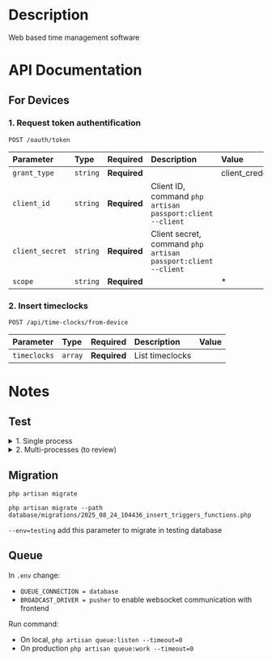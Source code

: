# Description
Web based time management software

# API Documentation
## For Devices
### 1. Request token authentification
```http
POST /oauth/token
```

| Parameter | Type | Required | Description | Value | 
| :--- | :--- | :--- | :--- | :--- |
| `grant_type` | `string` | **Required** |  | client_credentials
| `client_id` | `string` | **Required** | Client ID, command `php artisan passport:client --client` | 
| `client_secret` | `string` | **Required**  | Client secret, command `php artisan passport:client --client`|
| `scope` | `string` | **Required** |  | *

### 2. Insert timeclocks
```http
POST /api/time-clocks/from-device
```

| Parameter | Type | Required | Description | Value | 
| :--- | :--- | :--- | :--- | :--- |
| `timeclocks` | `array` | **Required** | List timeclocks


# Notes
## Test
<details>
<summary>1. Single process</summary>
We have two configurations file for phpunit `phpunit.xml` and `phpunit.xml.dist`. These two files configure testsuites and also specify database to test

```javascript
// test with empty database
php artisan test -c phpunit.xml.dist --testsuite FeatureEmptyDB
// test with cloned database (data existed)
php artisan test -c phpunit.xml --testsuite FeatureDBVM
```
</details>
<details>
<summary>2. Multi-processes (to review)</summary>
Multi-processes execution tests in order to reduce duration using library `Paratest` <https://github.com/paratestphp/paratest>

```javascript
// 4 processeurs 
vendor/bin/paratest -p4 --testsuite FeatureDBVM 

// 8 processeurs 
vendor/bin/paratest -p4 --testsuite FeatureDBVM 
```

Laravel 8.x also can run in parallel tests
```javascript
php artisan test --parallel --testsuite FeatureDBVM
```
But for now, we cannot use this `parallel` method because of conflicts dues to multiple transactions that are executed in same time
</details>



## Migration
```shell
php artisan migrate

php artisan migrate --path database/migrations/2025_08_24_104436_insert_triggers_functions.php  
```

`--env=testing` add this parameter to migrate in testing database

## Queue
In `.env` change:
- `QUEUE_CONNECTION = database`
- `BROADCAST_DRIVER = pusher` to enable websocket communication with frontend

Run command:
- On local, `php artisan queue:listen --timeout=0`
- On production `php artisan queue:work --timeout=0`
